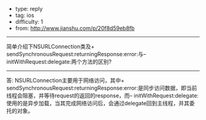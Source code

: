 - type: reply
- tag: ios
- difficulty:  1
- from: http://www.jianshu.com/p/20f8d59eb8fb

--------

简单介绍下NSURLConnection类及+ sendSynchronousRequest:returningResponse:error:与– initWithRequest:delegate:两个方法的区别?

---------

答: NSURLConnection主要用于网络访问，其中+ sendSynchronousRequest:returningResponse:error:是同步访问数据，即当前线程会阻塞，并等待request的返回的response，而– initWithRequest:delegate:使用的是异步加载，当其完成网络访问后，会通过delegate回到主线程，并其委托的对象。
